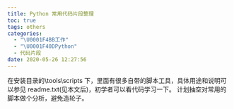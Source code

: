```yaml
---
title: Python 常用代码片段整理
toc: true
tags: others
categories:
  - "\U0001F4BB工作"
  - "\U0001F40DPython"
  - 代码片段
date: 2020-05-26 12:27:56
---
```


在安装目录的\tools\scripts 下，里面有很多自带的脚本工具，具体用途和说明可以参见 readme.txt(见本文后)，初学者可以看代码学习一下。
计划抽空对常用的脚本做个分析，避免造轮子。